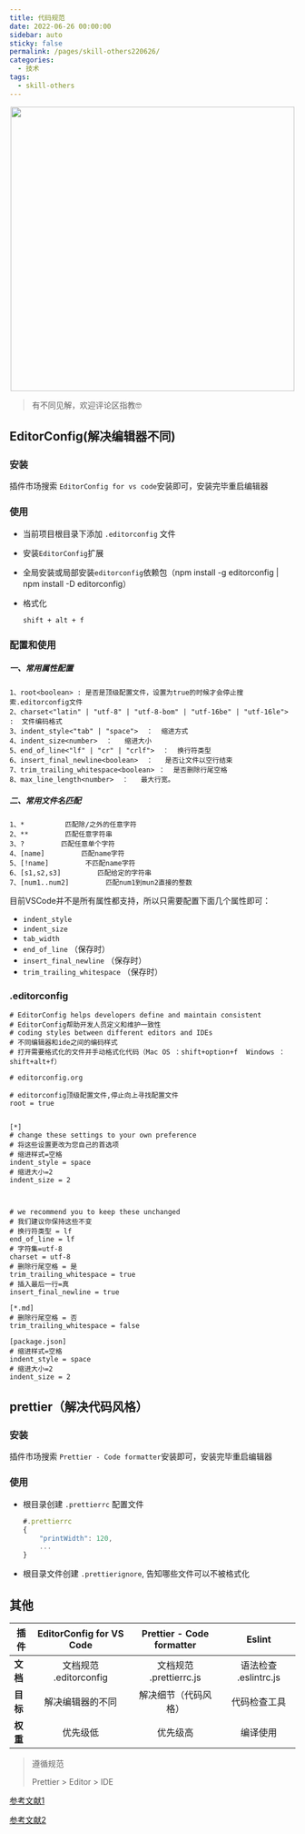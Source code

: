 ```yaml
---
title: 代码规范
date: 2022-06-26 00:00:00
sidebar: auto
sticky: false
permalink: /pages/skill-others220626/
categories: 
  - 技术
tags: 
  - skill-others
---
```


<p align="center">
  <img width="500" src="https://dogefs.s3.ladydaily.com/~/source/wallhaven/full/73/wallhaven-736v73.jpg"/>
</p>




> 有不同见解，欢迎评论区指教🤓

<!-- more -->

## EditorConfig(解决编辑器不同)

### 安装

插件市场搜索 `EditorConfig for vs code`安装即可，安装完毕重启编辑器

### 使用

- 当前项目根目录下添加 `.editorconfig` 文件

- 安装`EditorConfig`扩展

- 全局安装或局部安装`editorconfig`依赖包（npm install -g editorconfig | npm install -D editorconfig）

- 格式化

  ```
  shift + alt + f
  ```

### 配置和使用

##### 一、常用属性配置 

```
1、root<boolean> : 是否是顶级配置文件，设置为true的时候才会停止搜索.editorconfig文件
2、charset<"latin" | "utf-8" | "utf-8-bom" | "utf-16be" | "utf-16le">   :  文件编码格式
3、indent_style<"tab" | "space">  ：  缩进方式
4、indent_size<number>  ：   缩进大小
5、end_of_line<"lf" | "cr" | "crlf">  ：  换行符类型
6、insert_final_newline<boolean>  ：   是否让文件以空行结束
7、trim_trailing_whitespace<boolean> ：  是否删除行尾空格 
8、max_line_length<number>  ：   最大行宽。
```

##### 二、常用文件名匹配

```
1、*          匹配除/之外的任意字符
2、**         匹配任意字符串
3、?         匹配任意单个字符
4、[name]         匹配name字符 
5、[!name]         不匹配name字符
6、[s1,s2,s3]         匹配给定的字符串
7、[num1..num2]         匹配num1到mun2直接的整数
```

目前VSCode并不是所有属性都支持，所以只需要配置下面几个属性即可：

- `indent_style`
- `indent_size`
- `tab_width`
- `end_of_line` （保存时）
- `insert_final_newline` （保存时）
- `trim_trailing_whitespace` （保存时）

### .editorconfig

```
# EditorConfig helps developers define and maintain consistent
# EditorConfig帮助开发人员定义和维护一致性
# coding styles between different editors and IDEs
# 不同编辑器和ide之间的编码样式
# 打开需要格式化的文件并手动格式化代码（Mac OS ：shift+option+f  Windows ：shift+alt+f）

# editorconfig.org

# editorconfig顶级配置文件,停止向上寻找配置文件
root = true


[*]
# change these settings to your own preference
# 将这些设置更改为您自己的首选项
# 缩进样式=空格
indent_style = space
# 缩进大小=2
indent_size = 2



# we recommend you to keep these unchanged
# 我们建议你保持这些不变
# 换行符类型 = lf
end_of_line = lf
# 字符集=utf-8
charset = utf-8
# 删除行尾空格 = 是
trim_trailing_whitespace = true
# 插入最后一行=真
insert_final_newline = true

[*.md]
# 删除行尾空格 = 否
trim_trailing_whitespace = false

[package.json]
# 缩进样式=空格
indent_style = space
# 缩进大小=2
indent_size = 2
```



## prettier（解决代码风格）

### 安装

插件市场搜索 `Prettier - Code formatter`安装即可，安装完毕重启编辑器

### 使用

- 根目录创建 `.prettierrc` 配置文件

  ```javascript
  #.prettierrc
  {
      "printWidth": 120,
      ...   
  }
  ```

- 根目录文件创建 `.prettierignore`, 告知哪些文件可以不被格式化

## 其他

| 插件     | EditorConfig for VS Code  | Prettier - Code formatter  |         Eslint          |
| -------- | :-----------------------: | :------------------------: | :---------------------: |
| **文档** | 文档规范    .editorconfig | 文档规范    .prettierrc.js | 语法检查   .eslintrc.js |
| **目标** |     解决编辑器的不同      |    解决细节（代码风格）    |      代码检查工具       |
| **权重** |         优先级低          |          优先级高          |        编译使用         |

> 遵循规范
>
> Prettier  >  Editor  >  IDE

[参考文献1](https://juejin.cn/post/6860440041039069191)

[参考文献2](https://juejin.cn/post/7114162786137358372)
